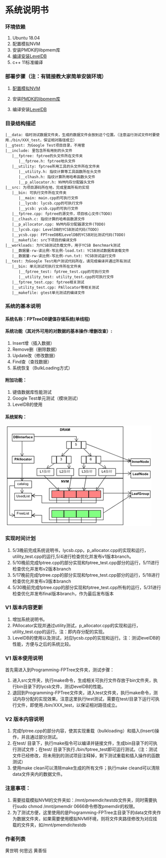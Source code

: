 
系统说明书
===========================

### 环境依赖
1. Ubuntu 18.04
2. 配置模拟NVM
3. 安装PMDK的libpmem库
4. [编译安装LevelDB](https://github.com/google/leveldb)
5. c++ 11标准编译

### 部署步骤（注：有链接教大家简单安装环境）
1. [配置模拟NVM](https://software.intel.com/zh-cn/articles/how-to-emulate-persistent-memory-on-an-intel-architecture-server)

2. 安装[PMDK的libpmem库](http://pmem.io/pmdk/libpmem/)

3. 编译安装[LevelDB](https://blog.csdn.net/Arcpii/article/details/85930702)

### 目录结构描述
```
|__data: 临时测试数据文件夹，生成的数据文件会放到这个位置。（注意运行测试文件时要使用./bin/XXX_test，保证相对路径成立）
|__gtest: 为Google Test项目目录，不用管  
|__include: 里包含所有用到的头文件  
   |__fptree: fptree的头文件所在文件夹  
      |__fptree.h: fptree地头文件  
   |__utility: fptree所用工具的头文件所在文件夹  
      |__utility.h: 指纹计算等工具函数所在头文件  
      |__clhash.h: 指纹计算所用哈希函数头文件  
      |__p_allocator.h: NVM内存分配器头文件  
|__src: 为项目源码所在地，完成里面所有的实现  
   |__bin: 可执行文件所在文件夹
      |__main: main.cpp的可执行文件
      |__lycsb: lycsb.cpp的可执行文件
      |__ycsb: ycsb.cpp的可执行文件
   |__fptree.cpp: fptree的源文件，项目核心文件(TODO)  
   |__clhash.c: 指纹计算的哈希函数源文件  
   |__p_allocator.cpp: NVM内存分配器源文件(TODO)  
   |__lycsb.cpp: LevelDB的YCSB测试代码(TODO)  
   |__ycsb.cpp: FPTreeDB和LevelDB的YCSB对比测试代码(TODO)  
   |__makefile: src下项目的编译文件  
|__workloads: 为YCSB测试负载文件，用于YCSB Benchmark测试  
   |__数据量-rw-读比例-写比例-load.txt: YCSB测试数据库装载文件  
   |__数据量-rw-读比例-写比例-run.txt: YCSB测试运行文件  
|__test: 为Google Test用户测试代码所在，请完成编译并通过所有测试  
   |__bin: 单元测试可执行文件所在文件夹
      |__fptree_test: fptree_test.cpp的可执行文件
      |__utility_test: utility_test.cpp的可执行文件
   |__fptree_test.cpp: fptree相关测试  
   |__utility_test.cpp: PAllocator等相关测试  
   |__makefile: gtest单元测试的编译文件   
```
### 系统的基本说明
#### 系统名称：FPTreeDB键值存储系统(单线程)
#### 系统功能（其对外可用的对数据的基本操作:增删改查）:
1. Insert增（插入数据）
2. Remove删（删除数据）
3. Update改（修改数据）
4. Find查（查找数据）
5. 系统恢复（BulkLoading方式）
#### 附加功能：
1. 键值数据库性能测试
2. Google Test单元测试（模块测试）
3. LevelDB的使用
#### 系统架构：
![FPTreeDB架构](../assert/FPTreeDB.png)

### 实现时间计划
1. 5/3晚前完成系统说明书，lycsb.cpp，p_allocator.cpp的实现和运行，utility_test.cpp的运行,5/4进行检查优化并发布v1版本branch。
2. 5/10晚前完成fptree.cpp的部分实现和fptree_test.cpp部分的运行，5/11进行检查优化并发布v2版本branch
3. 5/17晚前完成fptree.cpp的部分实现和fptree_test.cpp部分的运行，5/18进行检查优化并发布v3版本branch
4. 5/30晚前完成fptree.cpp的部分实现和fptree_test.cpp所有的运行，5/31进行检查优化并发布final版本branch，作为最后发布版本

### V1 版本内容更新
1. 增加系统说明书。
2. PAllocator实现并通过utility测试，p_allocator.cpp的实现和运行，utility_test.cpp的运行。注：即内存分配的实现。
3. LevelDB的使用以及测试，对应lycsb.cpp的实现和运行。注：测试levelDB的性能，方便与之后的系统比较。

### V1 版本使用说明
首先需进入到Programming-FPTree文件夹，测试步骤：
1. 进入src文件夹，执行make命令，生成相关可执行文件存放于bin文件夹，执行bin目录下的lycsb文件，测试levelDB的性能。
2. 退回到Programming-FPTree文件夹，进入test文件夹，执行make命令，测试内存分配的实现效果。注意这里执行test测试，需要在test/目录下运行可执行文件，即使用./bin/XXX_test，以保证相对路径成立。

### V2 版本内容说明
1. 完成fptree.cpp的部分内容，使其实现重载（bulkloading）和插入(Insert)操作，并且通过部分测试。
2. 在test/ 目录下，执行make指令可以编译并链接文件，生成bin目录下的可执行测试文件；在test/ 目录下执行./bin/fptree_test即可运行测试。（注：测试文件已经修改，将未用到的测试项目注释掉，剩下测试重载和插入操作的函数测试）
3. 使用make clean可以清除make生成的所有文件；执行make cleand可以清除data文件夹内的数据文件。

### 注意事项：
1. 需要挂载模拟NVM的文件夹如：/mnt/pmemdir/testdb文件夹，同时需要执行sudo chmod /mnt/pmemdir 0666命令修改pmemdir的权限。
2. 为了测试方便，这里使用的是Programming-FPTree主目录下的data文件夹作为数据文件夹，如果需要使用模拟NVM环境，则将文件夹路径修改为对应挂载的文件夹，如/mnt/pmemdir/testdb

### 作者列表
黄世明 何思远 黄善恒
